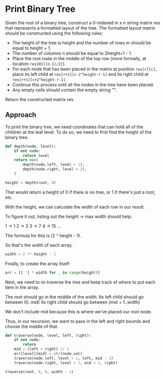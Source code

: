 # Print Binary Tree

Given the root of a binary tree, construct a 0-indexed m x n string matrix res that represents a formatted layout of the tree. The formatted layout matrix should be constructed using the following rules:

- The height of the tree is height and the number of rows m should be equal to height + 1.
- The number of columns n should be equal to 2height+1 - 1.
- Place the root node in the middle of the top row (more formally, at location `res[0][(n-1)/2]`).
- For each node that has been placed in the matrix at position `res[r][c]`, place its left child at `res[r+1][c-2^height-r-1]` and its right child at `res[r+1][c+2^height-r-1]`.
- Continue this process until all the nodes in the tree have been placed.
- Any empty cells should contain the empty string "".

Return the constructed matrix res.

## Approach

To print the binary tree, we need coordinates that can hold all of the
children at the leaf level. To do so, we need to first find the height
of the binary tree.

```python
def depth(node, level):
    if not node:
        return level
    return max(
        depth(node.left, level + 1),
        depth(node.right, level + 1),
    )

height = depth(root, 0)
```

That would return a height of 0 if there is no tree, or 1 if there's
just a root, etc.

With the height, we can calculate the width of each row in our result.

To figure it out, listing out the height -> max width should help:

1 -> 1
2 -> 3
3 -> 7
4 -> 15
...

The formula for this is (2 ^ height - 1).

So that's the width of each array.

```python
width = 2 ** height - 1
```

Finally, to create the array itself:

```python
arr = [[''] * width for _ in range(height)]
```

Next, we need to re-traverse the tree and keep track of where to put
each item in the array.

The root should go in the middle of the width.
Its left child should go between (0..mid)
Its right child should go between (mid + 1..width)

We don't include mid because this is where we've placed our root node.

Thus, in our recursion, we want to pass in the left and right bounds and
choose the middle of that.

```python
def traverse(node, level, left, right):
    if not node:
        return
    mid = (left + right) // 2
    arr[level][mid] = str(node.val)
    traverse(node.left, level + 1, left, mid - 1)
    traverse(node.right, level + 1, mid + 1, right)

traverse(root, 0, 0, width - 1) 
```
